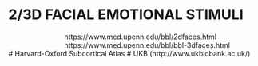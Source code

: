 # 2/3D FACIAL EMOTIONAL STIMULI
<div style="margin-left: 8em">
https://www.med.upenn.edu/bbl/2dfaces.html
https://www.med.upenn.edu/bbl/bbl-3dfaces.html
</div>
# Harvard-Oxford Subcortical Atlas
# UKB (http://www.ukbiobank.ac.uk/)
